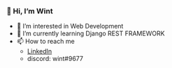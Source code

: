 ### 👋 Hi, I’m Wint ###
- 👀 I’m interested in Web Development
- 🌱 I’m currently learning Django REST FRAMEWORK
- 📫 How to reach me
    - [LinkedIn](https://www.linkedin.com/in/wint-thiri-swe/)
    - discord: wint#9677

<!---
wint-thiri-swe/wint-thiri-swe is a ✨ special ✨ repository because its `README.md` (this file) appears on your GitHub profile.
You can click the Preview link to take a look at your changes.
--->
